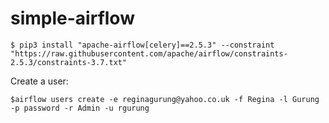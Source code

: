 # simple-airflow

```
$ pip3 install "apache-airflow[celery]==2.5.3" --constraint "https://raw.githubusercontent.com/apache/airflow/constraints-2.5.3/constraints-3.7.txt"
```

Create a user:
```
$airflow users create -e reginagurung@yahoo.co.uk -f Regina -l Gurung -p password -r Admin -u rgurung
```
